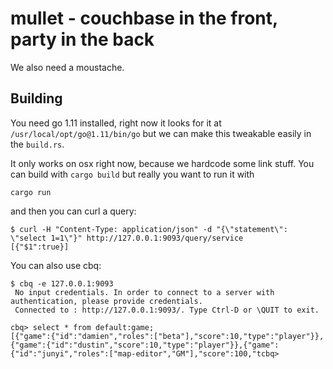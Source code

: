 # mullet - couchbase in the front, party in the back

We also need a moustache.

## Building

You need go 1.11 installed, right now it looks for it at `/usr/local/opt/go@1.11/bin/go` but we can make this
tweakable easily in the `build.rs`.

It only works on osx right now, because we hardcode some link stuff. You can build with `cargo build` but really
you want to run it with

`cargo run`

and then you can curl a query:

```
$ curl -H "Content-Type: application/json" -d "{\"statement\": \"select 1=1\"}" http://127.0.0.1:9093/query/service
[{"$1":true}]
```

You can also use cbq:

```
$ cbq -e 127.0.0.1:9093
 No input credentials. In order to connect to a server with authentication, please provide credentials.
 Connected to : http://127.0.0.1:9093/. Type Ctrl-D or \QUIT to exit.

cbq> select * from default:game;
[{"game":{"id":"damien","roles":["beta"],"score":10,"type":"player"}},{"game":{"id":"dustin","score":10,"type":"player"}},{"game":{"id":"junyi","roles":["map-editor","GM"],"score":100,"tcbq>
```